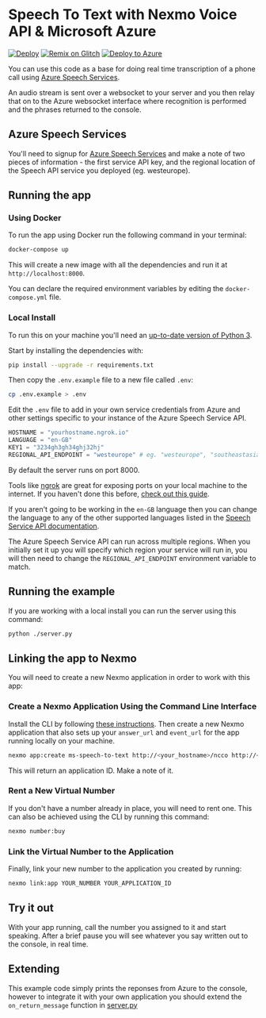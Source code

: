 # Speech To Text with Nexmo Voice API & Microsoft Azure

[![Deploy](https://www.herokucdn.com/deploy/button.svg)](https://nexmo.dev/azure-nexmo-speechtotext-install) [![Remix on Glitch](https://cdn.glitch.com/2703baf2-b643-4da7-ab91-7ee2a2d00b5b%2Fremix-button.svg)](https://nexmo.dev/azure-nexmo-speechtotext-glitchremix) [![Deploy to Azure](https://azuredeploy.net/deploybutton.png)](https://azuredeploy.net)

You can use this code as a base for doing real time transcription of a phone call using [Azure Speech Services](https://azure.microsoft.com/en-us/services/cognitive-services/speech-to-text/).

An audio stream is sent over a websocket to your server and you then relay that on to the Azure websocket interface where recognition is performed and the phrases returned to the console.

## Azure Speech Services

You'll need to signup for [Azure Speech Services](https://azure.microsoft.com/en-us/services/cognitive-services/speech-to-text/) and make a note of two pieces of information - the first service API key, and the regional location of the Speech API service you deployed (eg. westeurope).

## Running the app

### Using Docker

To run the app using Docker run the following command in your terminal:

```bash
docker-compose up
```

This will create a new image with all the dependencies and run it at `http://localhost:8000`.

You can declare the required environment variables by editing the `docker-compose.yml` file.

### Local Install

To run this on your machine you'll need an [up-to-date version of Python 3](https://www.python.org/downloads/).

Start by installing the dependencies with:

```bash
pip install --upgrade -r requirements.txt
```

Then copy the `.env.example` file to a new file called `.env`:

```bash
cp .env.example > .env
```

Edit the `.env` file to add in your own service credentials from Azure and other settings specific to your instance of the Azure Speech Service API.

```python
HOSTNAME = "yourhostname.ngrok.io"
LANGUAGE = "en-GB"
KEY1 = "3234gh3gh34ghj32hj"
REGIONAL_API_ENDPOINT = "westeurope" # eg. "westeurope", "southeastasia", "uswest"
```

By default the server runs on port 8000.

Tools like [ngrok](https://ngrok.com/) are great for exposing ports on your local machine to the internet. If you haven't done this before, [check out this guide](https://www.nexmo.com/blog/2017/07/04/local-development-nexmo-ngrok-tunnel-dr/).

If you aren't going to be working in the `en-GB` language then you can change the language to any of the other supported languages listed in the [Speech Service API documentation](https://docs.microsoft.com/en-us/azure/cognitive-services/speech-service/language-support).

The Azure Speech Service API can run across multiple regions. When you initially set it up you will specify which region your service will run in, you will then need to change the `REGIONAL_API_ENDPOINT` environment variable to match.

## Running the example

If you are working with a local install you can run the server using this command:

```bash
python ./server.py
```

## Linking the app to Nexmo

You will need to create a new Nexmo application in order to work with this app:

### Create a Nexmo Application Using the Command Line Interface

Install the CLI by following [these instructions](https://github.com/Nexmo/nexmo-cli#installation). Then create a new Nexmo application that also sets up your `answer_url` and `event_url` for the app running locally on your machine.

```bash
nexmo app:create ms-speech-to-text http://<your_hostname>/ncco http://<your_hostname>/event
```

This will return an application ID. Make a note of it.

### Rent a New Virtual Number

If you don't have a number already in place, you will need to rent one. This can also be achieved using the CLI by running this command:

```bash
nexmo number:buy
```

### Link the Virtual Number to the Application

Finally, link your new number to the application you created by running:

```bash
nexmo link:app YOUR_NUMBER YOUR_APPLICATION_ID
```

## Try it out

With your app running, call the number you assigned to it and start speaking. After a brief pause you will see whatever you say written out to the console, in real time.

## Extending

This example code simply prints the reponses from Azure to the console, however to integrate it with your own application you should extend the `on_return_message` function in [server.py](https://github.com/nexmo-community/voice-microsoft-speechtotext/blob/master/server.py#L117)
